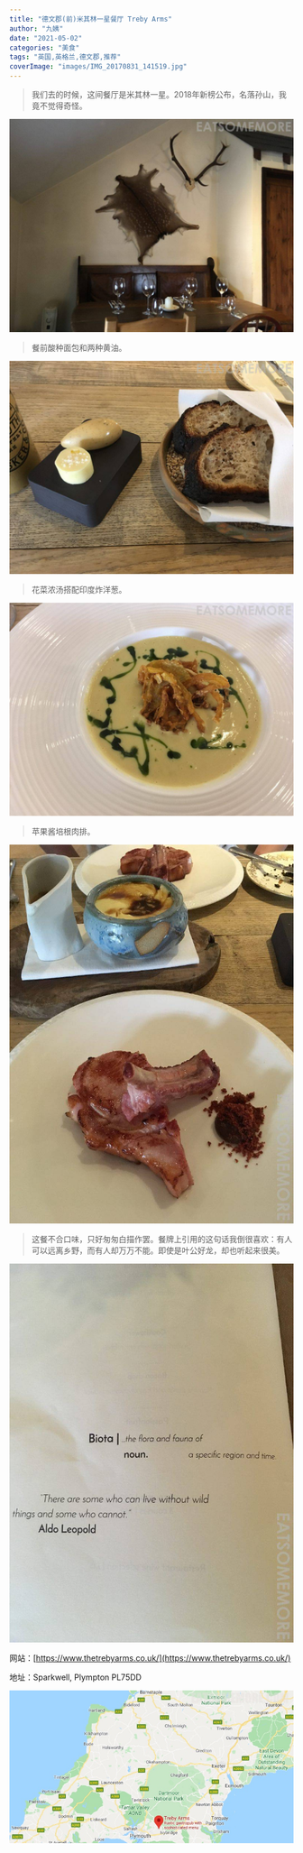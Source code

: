 ```yaml
---
title: "德文郡(前)米其林一星餐厅 Treby Arms"
author: "九姨"
date: "2021-05-02"
categories: "美食"
tags: "英国,英格兰,德文郡,推荐"
coverImage: "images/IMG_20170831_141519.jpg"
---
```


>我们去的时候，这间餐厅是米其林一星。2018年新榜公布，名落孙山，我竟不觉得奇怪。

![Treby Arms](images/IMG_20170831_145156.jpg)

>餐前酸种面包和两种黄油。

![Treby Arms](images/IMG_20170831_141156.jpg)

>花菜浓汤搭配印度炸洋葱。

![Treby Arms](images/IMG_20170831_141519.jpg)

>苹果酱培根肉排。

![Treby Arms](images/IMG_20170831_144156-e1518469778422.jpg)

>这餐不合口味，只好匆匆白描作罢。餐牌上引用的这句话我倒很喜欢：有人可以远离乡野，而有人却万万不能。即使是叶公好龙，却也听起来很美。

![Treby Arms](images/IMG_20170831_140006-e1518469758983.jpg)


网站：[https://www.thetrebyarms.co.uk/](https://www.thetrebyarms.co.uk/)

地址：Sparkwell, Plympton PL75DD

![Treby Arms](images/trebyarms.jpg)